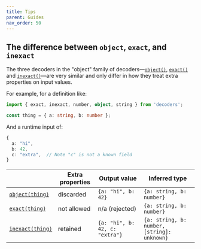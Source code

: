 ```yaml
---
title: Tips
parent: Guides
nav_order: 50
---
```


## The difference between `object`, `exact`, and `inexact`

The three decoders in the "object" family of decoders—[`object()`](/api.html#object),
[`exact()`](/api.html#exact) and [`inexact()`](/api.html#inexact)—are very similar and
only differ in how they treat extra properties on input values.

For example, for a definition like:

```typescript
import { exact, inexact, number, object, string } from 'decoders';

const thing = { a: string, b: number };
```

And a runtime input of:

```typescript
{
  a: "hi",
  b: 42,
  c: "extra",  // Note "c" is not a known field
}
```

|                                       | Extra properties | Output value                   | Inferred type                               |
| ------------------------------------- | ---------------- | ------------------------------ | ------------------------------------------- |
| [`object(thing)`](/api.html#object)   | discarded        | `{a: "hi", b: 42}`             | `{a: string, b: number}`                    |
| [`exact(thing)`](/api.html#exact)     | not allowed      | n/a (rejected)                 | `{a: string, b: number}`                    |
| [`inexact(thing)`](/api.html#inexact) | retained         | `{a: "hi", b: 42, c: "extra"}` | `{a: string, b: number, [string]: unknown}` |
